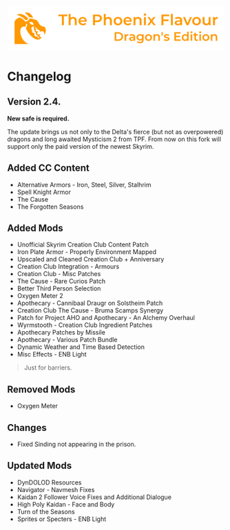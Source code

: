 ![image](images/Banner.webp)

# Changelog

## Version 2.4.

**New safe is required.**

The update brings us not only to the Delta's fierce (but not as overpowered) dragons and long awaited Mysticism 2 from TPF. 
From now on this fork will support only the paid version of the newest Skyrim.  

## Added CC Content

* Alternative Armors - Iron, Steel, Silver, Stalhrim
* Spell Knight Armor
* The Cause
* The Forgotten Seasons

## Added Mods

* Unofficial Skyrim Creation Club Content Patch
* Iron Plate Armor - Properly Environment Mapped
* Upscaled and Cleaned Creation Club + Anniversary
* Creation Club Integration - Armours
* Creation Club - Misc Patches
* The Cause - Rare Curios Patch
* Better Third Person Selection
* Oxygen Meter 2
* Apothecary - Cannibaal Draugr on Solstheim Patch
* Creation Club The Cause - Bruma Scamps Synergy
* Patch for Project AHO and Apothecary - An Alchemy Overhaul
* Wyrmstooth - Creation Club Ingredient Patches
* Apothecary Patches by Missile
* Apothecary - Various Patch Bundle
* Dynamic Weather and Time Based Detection
* Misc Effects - ENB Light
> Just for barriers.

## Removed Mods

* Oxygen Meter

## Changes

* Fixed Sinding not appearing in the prison.

## Updated Mods

* DynDOLOD Resources
* Navigator - Navmesh Fixes
* Kaidan 2 Follower Voice Fixes and Additional Dialogue
* High Poly Kaidan - Face and Body
* Turn of the Seasons
* Sprites or Specters - ENB Light
